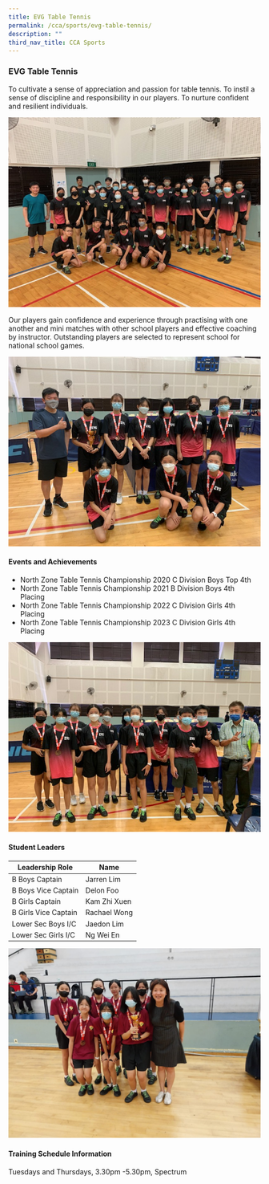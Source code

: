 ```yaml
---
title: EVG Table Tennis
permalink: /cca/sports/evg-table-tennis/
description: ""
third_nav_title: CCA Sports
---
```

### EVG Table Tennis

To cultivate a sense of appreciation and passion for table tennis. To instil a sense of discipline and responsibility in our players. To nurture confident and resilient individuals.

![](/images/Co%20Curricular%20@%20EVG/Sports%20CCA/Table%20Tennis/2023%20Updates/tabletennis_05.jpg)

Our players gain confidence and experience through practising with one another and mini matches with other school players and effective coaching by instructor. Outstanding players are selected to represent school for national school games.

![](/images/Co%20Curricular%20@%20EVG/Sports%20CCA/Table%20Tennis/2023%20Updates/tabletennis_03.jpg)

#### Events and Achievements
* North Zone Table Tennis Championship 2020 C Division Boys Top 4th 
* North Zone Table Tennis Championship 2021 B Division Boys 4th Placing 
* North Zone Table Tennis Championship 2022 C Division Girls 4th Placing 
* North Zone Table Tennis Championship 2023 C Division Girls 4th Placing

![](/images/Co%20Curricular%20@%20EVG/Sports%20CCA/Table%20Tennis/2023%20Updates/tabletennis_04.jpg)

#### Student Leaders

| Leadership Role | Name |
|-------|-------|
| B Boys Captain | Jarren Lim | 
| B Boys Vice Captain | Delon Foo |
| B Girls Captain | Kam Zhi Xuen |
| B Girls Vice Captain | Rachael Wong |
| Lower Sec Boys I/C | Jaedon Lim |
| Lower Sec Girls I/C | Ng Wei En |

![](/images/Co%20Curricular%20@%20EVG/Sports%20CCA/Table%20Tennis/2023%20Updates/tabletennis_01.JPG)

#### Training Schedule Information

Tuesdays and Thursdays, 3.30pm -5.30pm, Spectrum